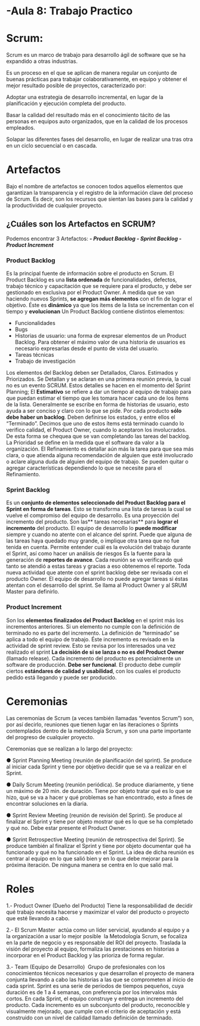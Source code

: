 # -Aula 8: Trabajo Practico

# Scrum:

Scrum es un marco de trabajo para desarrollo ágil de software que se ha expandido a otras industrias.

Es un proceso en el que se aplican de manera regular un conjunto de buenas prácticas para trabajar colaborativamente, en equipo y obtener el mejor resultado posible de proyectos, caracterizado por:

Adoptar una estrategia de desarrollo incremental, en lugar de la planificación y ejecución completa del producto.

Basar la calidad del resultado más en el conocimiento tácito de las personas en equipos auto organizados, que en la calidad de los procesos empleados.

Solapar las diferentes fases del desarrollo, en lugar de realizar una tras otra en un ciclo secuencial o en cascada.

# Artefactos 

Bajo el nombre de artefactos se conocen todos aquellos elementos que garantizan la transparencia y el registro de la información clave del proceso de
Scrum. Es decir, son los recursos que sientan las bases para la calidad y la productividad de cualquier proyecto.

## ¿Cuáles son los Artefactos en SCRUM?
Podemos encontrar 3 Artefactos:
	**_- Product Backlog
	- Sprint Backlog
	- Product Increment_**

### Product Backlog
Es la principal fuente de información sobre el producto en Scrum.
El Product Backlog es una **lista ordenada** de funcionalidades, defectos, trabajo técnico y capacitación que se requiere para el producto, y debe ser gestionado en exclusiva por el Product Owner. A medida que se van haciendo nuevos Sprints, **se agregan más elementos** con el fin de lograr el objetivo. Éste es **dinámico** ya que los ítems de la lista se incrementan con el tiempo y **evolucionan**
Un Product Backlog contiene distintos elementos:
- Funcionalidades
- Bugs
- Historias de usuario: una forma de expresar elementos de un Product Backlog. Para obtener el máximo valor de una historia de usuarios es necesario expresarlas desde el punto de vista del usuario.
- Tareas técnicas
- Trabajo de investigación

Los elementos del Backlog deben ser Detallados, Claros. Estimados y Priorizados.
Se Detallan y se aclaran en una primera reunión previa, la cual no es un evento SCRUM. Estos detalles se hacen en el momento del Sprint Planning; 
El **Estimativo** se refiere a dar un tiempo al equipo de trabajo para que puedan estimar el tiempo que les tomara hacer cada uno de los ítems de la lista.
Generalmente se escribe en forma de historias de usuario, esto ayuda a ser conciso y claro con lo que se pide. 
Por cada producto **sólo debe haber un backlog**.
Deben definirse los estados, y entre ellos el “Terminado”. Decimos que uno de estos ítems está terminado cuando lo verifico calidad, el Product Owner, cuando lo aceptaron los involucrados. De esta forma se chequea que se van completando las tareas del backlog.
La Prioridad se define en la medida que el software da valor a la organización.
El Refinamiento es detallar aún más la tarea para que sea más clara, o que atienda alguna recomendación de alguien que esté involucrado o aclare alguna duda de alguien del equipo de trabajo. Se pueden quitar o agregar características dependiendo lo que se necesite para el Refinamiento.

### Sprint Backlog
Es un **conjunto de elementos seleccionado del Product Backlog para el Sprint en forma de tareas**. Esto se transforma una lista de tareas la cual se vuelve el compromiso del equipo de desarrollo.
Es una proyección del incremento del producto. 
Son las** tareas necesarias** para **lograr el incremento** del producto.
El equipo de desarrollo lo **puede modificar** siempre y cuando no atente con el alcance del sprint. Puede que alguna de las tareas haya quedado muy grande, o implique otra tarea que no fue tenida en cuenta.
Permite entender cuál es la evolución del trabajo durante el Sprint, así como hacer un análisis de riesgos
Es la fuente para la generación de **reportes de avance**. Cada reunión se va verificando qué tanto se atendió a estas tareas y gracias a eso obtenemos el reporte.
Toda nueva actividad que atente con el sprint backlog debe ser revisada con el producto Owner. El equipo de desarrollo no puede agregar tareas si éstas atentan con el desarrollo del sprint. Se llama al Product Owner y al SRUM Master para definirlo.

### Product Increment
Son los **elementos finalizados del Product Backlog** en el sprint más los incrementos anteriores.
Si un elemento no cumple con la definición de terminado no es parte del incremento.
La definición de “terminado” se aplica a todo el equipo de trabajo.
Éste incremento es revisado en la actividad de sprint review. Esto se revisa por los interesados una vez realizado el sprint 
**La decisión de si se lanza o no es del Product Owner** (llamado release). Cada incremento del producto es potencialmente un software de producción.
**Debe ser funcional**. El producto debe cumplir ciertos **estándares de calidad y usabilidad**, con los cuales el producto pedido está llegando y puede ser producido.


# Ceremonias
 
Las ceremonias de Scrum (a veces también llamadas “eventos Scrum”) son, por así decirlo, reuniones que tienen lugar en las iteraciones o Sprints 
contemplados dentro de la metodología Scrum, y son una parte importante del progreso de cualquier proyecto.

Ceremonias que se realizan a lo largo del proyecto:

● Sprint Planning Meeting (reunión de planificación del sprint). Se produce al iniciar cada
Sprint y tiene por objetivo decidir que se va a realizar en el Sprint.

● Daily Scrum Meeting (reunión periódica). Se produce diariamente, y tiene un máximo de
20 min. de duración. Tiene por objeto tratar qué es lo que se hizo, qué se va a hacer y
qué problemas se han encontrado, esto a fines de encontrar soluciones en la diaria.

● Sprint Review Meeting (reunión de revisión del Sprint). Se produce al finalizar el Sprint y
tiene por objeto mostrar qué es lo que se ha completado y qué no. Debe estar presente el
Product Owner.

● Sprint Retrospective Meeting (reunión de retrospectiva del Sprint). Se produce también al
finalizar el Sprint y tiene por objeto documentar qué ha funcionado y qué no ha funcionado
en el Sprint. La idea de dicha reunión es centrar al equipo en lo que salió bien y en lo que
debe mejorar para la próxima iteración. De ninguna manera se centra en lo que salió mal.

# Roles

1.- Product Owner (Dueño del Producto)
Tiene la responsabilidad de decidir qué trabajo necesita hacerse y maximizar el valor del producto o proyecto que esté llevando a cabo.

2.- El Scrum Master 
actúa como un líder servicial, ayudando al equipo y a la organización a usar lo mejor posible  la Metodología Scrum, se focaliza en la parte de 
negocio y es responsable del ROI del proyecto. Traslada la visión del proyecto al equipo, formaliza las prestaciones en historias a incorporar en 
el Product Backlog y las prioriza de forma regular.

3.- Team (Equipo de Desarrollo) 
Grupo de profesionales con los conocimientos técnicos necesarios y que desarrollan el proyecto de manera conjunta llevando a cabo las historias a 
las que se comprometen al inicio de cada sprint. Sprint es una serie de periodos de tiempos pequeños, cuya duración es de 1 a 4 semanas, con 
preferencia por los intervalos más cortos. En cada Sprint, el equipo construye y entrega un incremento del producto. Cada incremento es un 
subconjunto del producto, reconocible y visualmente mejorado, que cumple con el criterio de aceptación y está construido con un nivel de 
calidad llamado definición de terminado.
